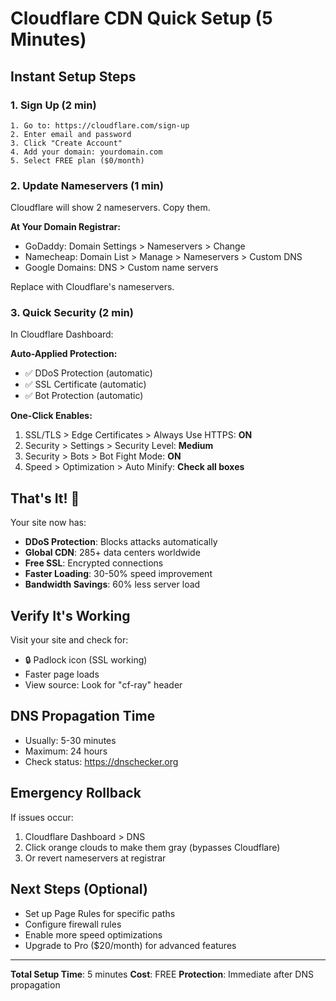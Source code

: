 # Cloudflare CDN Quick Setup (5 Minutes)

## Instant Setup Steps

### 1. Sign Up (2 min)
```
1. Go to: https://cloudflare.com/sign-up
2. Enter email and password
3. Click "Create Account"
4. Add your domain: yourdomain.com
5. Select FREE plan ($0/month)
```

### 2. Update Nameservers (1 min)
Cloudflare will show 2 nameservers. Copy them.

**At Your Domain Registrar:**
- GoDaddy: Domain Settings > Nameservers > Change
- Namecheap: Domain List > Manage > Nameservers > Custom DNS
- Google Domains: DNS > Custom name servers

Replace with Cloudflare's nameservers.

### 3. Quick Security (2 min)
In Cloudflare Dashboard:

**Auto-Applied Protection:**
- ✅ DDoS Protection (automatic)
- ✅ SSL Certificate (automatic)
- ✅ Bot Protection (automatic)

**One-Click Enables:**
1. SSL/TLS > Edge Certificates > Always Use HTTPS: **ON**
2. Security > Settings > Security Level: **Medium**
3. Security > Bots > Bot Fight Mode: **ON**
4. Speed > Optimization > Auto Minify: **Check all boxes**

## That's It! 🎉

Your site now has:
- **DDoS Protection**: Blocks attacks automatically
- **Global CDN**: 285+ data centers worldwide
- **Free SSL**: Encrypted connections
- **Faster Loading**: 30-50% speed improvement
- **Bandwidth Savings**: 60% less server load

## Verify It's Working

Visit your site and check for:
- 🔒 Padlock icon (SSL working)
- Faster page loads
- View source: Look for "cf-ray" header

## DNS Propagation Time
- Usually: 5-30 minutes
- Maximum: 24 hours
- Check status: https://dnschecker.org

## Emergency Rollback
If issues occur:
1. Cloudflare Dashboard > DNS
2. Click orange clouds to make them gray (bypasses Cloudflare)
3. Or revert nameservers at registrar

## Next Steps (Optional)
- Set up Page Rules for specific paths
- Configure firewall rules
- Enable more speed optimizations
- Upgrade to Pro ($20/month) for advanced features

---

**Total Setup Time**: 5 minutes
**Cost**: FREE
**Protection**: Immediate after DNS propagation